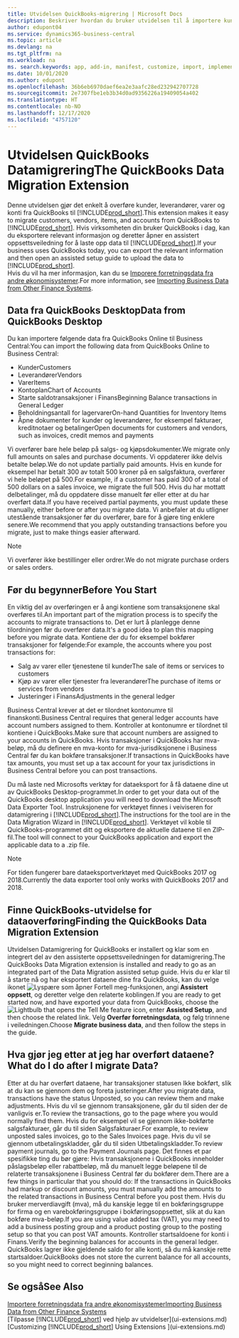 ```yaml
---
title: Utvidelsen QuickBooks-migrering | Microsoft Docs
description: Beskriver hvordan du bruker utvidelsen til å importere kunder, leverandører, varer og konti fra QuickBooks Desktop til Business Central.
author: edupont04
ms.service: dynamics365-business-central
ms.topic: article
ms.devlang: na
ms.tgt_pltfrm: na
ms.workload: na
ms. search.keywords: app, add-in, manifest, customize, import, implement
ms.date: 10/01/2020
ms.author: edupont
ms.openlocfilehash: 36b6eb6970daef6ea2e3aafc28ed232942707728
ms.sourcegitcommit: 2e7307fbe1eb3b34d0ad9356226a19409054a402
ms.translationtype: HT
ms.contentlocale: nb-NO
ms.lasthandoff: 12/17/2020
ms.locfileid: "4757120"
---
```

# <a name="the-quickbooks-data-migration-extension"></a><span data-ttu-id="88d2f-103">Utvidelsen QuickBooks Datamigrering</span><span class="sxs-lookup"><span data-stu-id="88d2f-103">The QuickBooks Data Migration Extension</span></span>

<span data-ttu-id="88d2f-104">Denne utvidelsen gjør det enkelt å overføre kunder, leverandører, varer og konti fra QuickBooks til [!INCLUDE[prod_short](includes/prod_short.md)].</span><span class="sxs-lookup"><span data-stu-id="88d2f-104">This extension makes it easy to migrate customers, vendors, items, and accounts from QuickBooks to [!INCLUDE[prod_short](includes/prod_short.md)].</span></span> <span data-ttu-id="88d2f-105">Hvis virksomheten din bruker QuickBooks i dag, kan du eksportere relevant informasjon og deretter åpner en assistert oppsettsveiledning for å laste opp data til [!INCLUDE[prod_short](includes/prod_short.md)].</span><span class="sxs-lookup"><span data-stu-id="88d2f-105">If your business uses QuickBooks today, you can export the relevant information and then open an assisted setup guide to upload the data to [!INCLUDE[prod_short](includes/prod_short.md)].</span></span>  
<span data-ttu-id="88d2f-106">Hvis du vil ha mer informasjon, kan du se [Imporere forretningsdata fra andre økonomisystemer](across-import-data-configuration-packages.md).</span><span class="sxs-lookup"><span data-stu-id="88d2f-106">For more information, see [Importing Business Data from Other Finance Systems](across-import-data-configuration-packages.md).</span></span>

## <a name="data-from-quickbooks-desktop"></a><span data-ttu-id="88d2f-107">Data fra QuickBooks Desktop</span><span class="sxs-lookup"><span data-stu-id="88d2f-107">Data from QuickBooks Desktop</span></span>

<span data-ttu-id="88d2f-108">Du kan importere følgende data fra QuickBooks Online til Business Central:</span><span class="sxs-lookup"><span data-stu-id="88d2f-108">You can import the following data from QuickBooks Online to Business Central:</span></span>

- <span data-ttu-id="88d2f-109">Kunder</span><span class="sxs-lookup"><span data-stu-id="88d2f-109">Customers</span></span>  
- <span data-ttu-id="88d2f-110">Leverandører</span><span class="sxs-lookup"><span data-stu-id="88d2f-110">Vendors</span></span>  
- <span data-ttu-id="88d2f-111">Varer</span><span class="sxs-lookup"><span data-stu-id="88d2f-111">Items</span></span>  
- <span data-ttu-id="88d2f-112">Kontoplan</span><span class="sxs-lookup"><span data-stu-id="88d2f-112">Chart of Accounts</span></span>  
- <span data-ttu-id="88d2f-113">Starte saldotransaksjoner i Finans</span><span class="sxs-lookup"><span data-stu-id="88d2f-113">Beginning Balance transactions in General Ledger</span></span>  
- <span data-ttu-id="88d2f-114">Beholdningsantall for lagervarer</span><span class="sxs-lookup"><span data-stu-id="88d2f-114">On-hand Quantities for Inventory Items</span></span>  
- <span data-ttu-id="88d2f-115">Åpne dokumenter for kunder og leverandører, for eksempel fakturaer, kreditnotaer og betalinger</span><span class="sxs-lookup"><span data-stu-id="88d2f-115">Open documents for customers and vendors, such as invoices, credit memos and payments</span></span>  

<span data-ttu-id="88d2f-116">Vi overfører bare hele beløp på salgs- og kjøpsdokumenter.</span><span class="sxs-lookup"><span data-stu-id="88d2f-116">We migrate only full amounts on sales and purchase documents.</span></span> <span data-ttu-id="88d2f-117">Vi oppdaterer ikke delvis betalte beløp.</span><span class="sxs-lookup"><span data-stu-id="88d2f-117">We do not update partially paid amounts.</span></span> <span data-ttu-id="88d2f-118">Hvis en kunde for eksempel har betalt 300 av totalt 500 kroner på en salgsfaktura, overfører vi hele beløpet på 500.</span><span class="sxs-lookup"><span data-stu-id="88d2f-118">For example, if a customer has paid 300 of a total of 500 dollars on a sales invoice, we migrate the full 500.</span></span> <span data-ttu-id="88d2f-119">Hvis du har mottatt delbetalinger, må du oppdatere disse manuelt før eller etter at du har overført data.</span><span class="sxs-lookup"><span data-stu-id="88d2f-119">If you have received partial payments, you must update these manually, either before or after you migrate data.</span></span> <span data-ttu-id="88d2f-120">Vi anbefaler at du utligner utestående transaksjoner før du overfører, bare for å gjøre ting enklere senere.</span><span class="sxs-lookup"><span data-stu-id="88d2f-120">We recommend that you apply outstanding transactions before you migrate, just to make things easier afterward.</span></span>

> [!NOTE]
> <span data-ttu-id="88d2f-121">Vi overfører ikke bestillinger eller ordrer.</span><span class="sxs-lookup"><span data-stu-id="88d2f-121">We do not migrate purchase orders or sales orders.</span></span>

## <a name="before-you-start"></a><span data-ttu-id="88d2f-122">Før du begynner</span><span class="sxs-lookup"><span data-stu-id="88d2f-122">Before You Start</span></span>

<span data-ttu-id="88d2f-123">En viktig del av overføringen er å angi kontiene som transaksjonene skal overføres til.</span><span class="sxs-lookup"><span data-stu-id="88d2f-123">An important part of the migration process is to specify the accounts to migrate transactions to.</span></span> <span data-ttu-id="88d2f-124">Det er lurt å planlegge denne tilordningen før du overfører data.</span><span class="sxs-lookup"><span data-stu-id="88d2f-124">It's a good idea to plan this mapping before you migrate data.</span></span> <span data-ttu-id="88d2f-125">Kontiene der du for eksempel bokfører transaksjoner for følgende:</span><span class="sxs-lookup"><span data-stu-id="88d2f-125">For example, the accounts where you post transactions for:</span></span>

- <span data-ttu-id="88d2f-126">Salg av varer eller tjenestene til kunder</span><span class="sxs-lookup"><span data-stu-id="88d2f-126">The sale of items or services to customers</span></span>  
- <span data-ttu-id="88d2f-127">Kjøp av varer eller tjenester fra leverandører</span><span class="sxs-lookup"><span data-stu-id="88d2f-127">The purchase of items or services from vendors</span></span>  
- <span data-ttu-id="88d2f-128">Justeringer i Finans</span><span class="sxs-lookup"><span data-stu-id="88d2f-128">Adjustments in the general ledger</span></span>  

<span data-ttu-id="88d2f-129">Business Central krever at det er tilordnet kontonumre til finanskonti.</span><span class="sxs-lookup"><span data-stu-id="88d2f-129">Business Central requires that general ledger accounts have account numbers assigned to them.</span></span> <span data-ttu-id="88d2f-130">Kontroller at kontonumre er tilordnet til kontiene i QuickBooks.</span><span class="sxs-lookup"><span data-stu-id="88d2f-130">Make sure that account numbers are assigned to your accounts in QuickBooks.</span></span>
<span data-ttu-id="88d2f-131">Hvis transaksjoner i QuickBooks har mva-beløp, må du definere en mva-konto for mva-jurisdiksjonene i Business Central før du kan bokføre transaksjoner.</span><span class="sxs-lookup"><span data-stu-id="88d2f-131">If transactions in QuickBooks have tax amounts, you must set up a tax account for your tax jurisdictions in Business Central before you can post transactions.</span></span>

<span data-ttu-id="88d2f-132">Du må laste ned Microsofts verktøy for dataeksport for å få dataene dine ut av QuickBooks Desktop-programmet.</span><span class="sxs-lookup"><span data-stu-id="88d2f-132">In order to get your data out of the QuickBooks desktop application you will need to download the Microsoft Data Exporter Tool.</span></span>  <span data-ttu-id="88d2f-133">Instruksjonene for verktøyet finnes i veiviseren for datamigrering i [!INCLUDE[prod_short](includes/prod_short.md)].</span><span class="sxs-lookup"><span data-stu-id="88d2f-133">The instructions for the tool are in the Data Migration Wizard in [!INCLUDE[prod_short](includes/prod_short.md)].</span></span> <span data-ttu-id="88d2f-134">Verktøyet vil koble til QuickBooks-programmet ditt og eksportere de aktuelle dataene til en ZIP-fil.</span><span class="sxs-lookup"><span data-stu-id="88d2f-134">The tool will connect to your QuickBooks application and export the applicable data to a .zip file.</span></span>  

> [!NOTE]
> <span data-ttu-id="88d2f-135">For tiden fungerer bare dataeksportverktøyet med QuickBooks 2017 og 2018.</span><span class="sxs-lookup"><span data-stu-id="88d2f-135">Currently the data exporter tool only works with QuickBooks 2017 and 2018.</span></span>

## <a name="finding-the-quickbooks-data-migration-extension"></a><span data-ttu-id="88d2f-136">Finne QuickBooks-utvidelse for dataoverføring</span><span class="sxs-lookup"><span data-stu-id="88d2f-136">Finding the QuickBooks Data Migration Extension</span></span>

<span data-ttu-id="88d2f-137">Utvidelsen Datamigrering for QuickBooks er installert og klar som en integrert del av den assisterte oppsettsveiledningen for datamigrering.</span><span class="sxs-lookup"><span data-stu-id="88d2f-137">The QuickBooks Data Migration extension is installed and ready to go as an integrated part of the Data Migration assisted setup guide.</span></span> <span data-ttu-id="88d2f-138">Hvis du er klar til å starte nå og har eksportert dataene dine fra QuickBooks, kan du velge ikonet ![Lyspære som åpner Fortell meg-funksjonen](media/ui-search/search_small.png "Fortell hva du vil gjøre"), angi **Assistert oppsett**, og deretter velge den relaterte koblingen.</span><span class="sxs-lookup"><span data-stu-id="88d2f-138">If you are ready to get started now, and have exported your data from QuickBooks, choose the ![Lightbulb that opens the Tell Me feature](media/ui-search/search_small.png "Tell me what you want to do") icon, enter **Assisted Setup**, and then choose the related link.</span></span> <span data-ttu-id="88d2f-139">Velg **Overfør forretningsdata**, og følg trinnene i veiledningen.</span><span class="sxs-lookup"><span data-stu-id="88d2f-139">Choose **Migrate business data**, and then follow the steps in the guide.</span></span>  

## <a name="what-do-i-do-after-i-migrate-data"></a><span data-ttu-id="88d2f-140">Hva gjør jeg etter at jeg har overført dataene?</span><span class="sxs-lookup"><span data-stu-id="88d2f-140">What do I do after I migrate Data?</span></span>

<span data-ttu-id="88d2f-141">Etter at du har overført dataene, har transaksjoner statusen Ikke bokført, slik at du kan se gjennom dem og foreta justeringer.</span><span class="sxs-lookup"><span data-stu-id="88d2f-141">After you migrate data, transactions have the status Unposted, so you can review them and make adjustments.</span></span> <span data-ttu-id="88d2f-142">Hvis du vil se gjennom transaksjonene, går du til siden der de vanligvis er.</span><span class="sxs-lookup"><span data-stu-id="88d2f-142">To review the transactions, go to the page where you would normally find them.</span></span> <span data-ttu-id="88d2f-143">Hvis du for eksempel vil se gjennom ikke-bokførte salgsfakturaer, går du til siden Salgsfakturaer.</span><span class="sxs-lookup"><span data-stu-id="88d2f-143">For example, to review unposted sales invoices, go to the Sales Invoices page.</span></span> <span data-ttu-id="88d2f-144">Hvis du vil se gjennom utbetalingskladder, går du til siden Utbetalingskladder.</span><span class="sxs-lookup"><span data-stu-id="88d2f-144">To review payment journals, go to the Payment Journals page.</span></span>
<span data-ttu-id="88d2f-145">Det finnes et par spesifikke ting du bør gjøre: Hvis transaksjonene i QuickBooks inneholder påslagsbeløp eller rabattbeløp, må du manuelt legge beløpene til de relaterte transaksjonene i Business Central før du bokfører dem.</span><span class="sxs-lookup"><span data-stu-id="88d2f-145">There are a few things in particular that you should do: If the transactions in QuickBooks had markup or discount amounts, you must manually add the amounts to the related transactions in Business Central before you post them.</span></span>
<span data-ttu-id="88d2f-146">Hvis du bruker merverdiavgift (mva), må du kanskje legge til en bokføringsgruppe for firma og en varebokføringsgruppe i bokføringsoppsettet, slik at du kan bokføre mva-beløp.</span><span class="sxs-lookup"><span data-stu-id="88d2f-146">If you are using value added tax (VAT), you may need to add a business posting group and a product posting group to the posting setup so that you can post VAT amounts.</span></span>
<span data-ttu-id="88d2f-147">Kontroller startsaldoene for konti i Finans.</span><span class="sxs-lookup"><span data-stu-id="88d2f-147">Verify the beginning balances for accounts in the general ledger.</span></span> <span data-ttu-id="88d2f-148">QuickBooks lagrer ikke gjeldende saldo for alle konti, så du må kanskje rette startsaldoer.</span><span class="sxs-lookup"><span data-stu-id="88d2f-148">QuickBooks does not store the current balance for all accounts, so you might need to correct beginning balances.</span></span>

## <a name="see-also"></a><span data-ttu-id="88d2f-149">Se også</span><span class="sxs-lookup"><span data-stu-id="88d2f-149">See Also</span></span>

[<span data-ttu-id="88d2f-150">Importere forretningsdata fra andre økonomisystemer</span><span class="sxs-lookup"><span data-stu-id="88d2f-150">Importing Business Data from Other Finance Systems</span></span>](across-import-data-configuration-packages.md)  
<span data-ttu-id="88d2f-151">[Tilpasse [!INCLUDE[prod_short](includes/prod_short.md)] ved hjelp av utvidelser](ui-extensions.md)</span><span class="sxs-lookup"><span data-stu-id="88d2f-151">[Customizing [!INCLUDE[prod_short](includes/prod_short.md)] Using Extensions ](ui-extensions.md)</span></span>  

